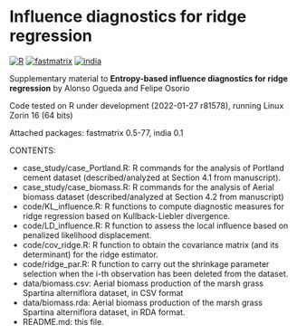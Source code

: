 # Influence diagnostics for ridge regression

[![R](https://img.shields.io/badge/Made%20with-R%20under%20development-success)](https://cran.r-project.org/)
[![fastmatrix](https://img.shields.io/badge/fastmatrix-0.5--77-orange)](https://cran.r-project.org/package=fastmatrix)
[![india](https://img.shields.io/badge/india-0.1-orange)](https://cran.r-project.org/package=india)

Supplementary material to **Entropy-based influence diagnostics for ridge regression** by Alonso Ogueda and Felipe Osorio

Code tested on R under development (2022-01-27 r81578), running Linux Zorin 16 (64 bits)

Attached packages: fastmatrix 0.5-77, india 0.1

CONTENTS:
- case_study/case_Portland.R: R commands for the analysis of Portland cement dataset (described/analyzed at Section 4.1 from manuscript).
- case_study/case_biomass.R: R commands for the analysis of Aerial biomass dataset (described/analyzed at Section 4.2 from manuscript)
- code/KL_influence.R: R functions to compute diagnostic measures for ridge regression based on Kullback-Liebler divergence.
- code/LD_influence.R: R function to assess the local influence based on penalized likelihood displacement.
- code/cov_ridge.R: R function to obtain the covariance matrix (and its determinant) for the ridge estimator.
- code/ridge_par.R: R function to carry out the shrinkage parameter selection when the i-th observation has been deleted from the dataset.
- data/biomass.csv: Aerial biomass production of the marsh grass Spartina alterniflora dataset, in CSV format
- data/biomass.rda: Aerial biomass production of the marsh grass Spartina alterniflora dataset, in RDA format.
- README.md: this file.
